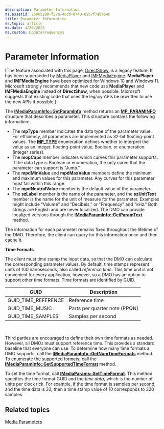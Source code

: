 ```yaml
---
description: Parameter Information
ms.assetid: 2600b200-f57a-46cd-8740-89b7f7aba540
title: Parameter Information
ms.topic: article
ms.date: 4/26/2023
ms.custom: UpdateFrequency5
---
```


# Parameter Information

\[The feature associated with this page, [DirectShow](/windows/win32/directshow/directshow), is a legacy feature. It has been superseded by [MediaPlayer](/uwp/api/Windows.Media.Playback.MediaPlayer) and [IMFMediaEngine](/windows/win32/api/mfmediaengine/nn-mfmediaengine-imfmediaengine). **MediaPlayer** and **IMFMediaEngine** have been optimized for Windows 10 and Windows 11. Microsoft strongly recommends that new code use **MediaPlayer** and **IMFMediaEngine** instead of **DirectShow**, when possible. Microsoft suggests that existing code that uses the legacy APIs be rewritten to use the new APIs if possible.\]

The [**IMediaParamInfo::GetParamInfo**](/previous-versions/windows/desktop/api/Medparam/nf-medparam-imediaparaminfo-getparaminfo) method returns an [**MP\_PARAMINFO**](/previous-versions/windows/desktop/api/Medparam/ns-medparam-mp_paraminfo) structure that describes a parameter. This structure contains the following information:

-   The **mpType** member indicates the data type of the parameter value. For efficiency, all parameters are implemented as 32-bit floating-point values. The [**MP\_TYPE**](/previous-versions/windows/desktop/api/Medparam/ne-medparam-mp_type) enumeration defines whether to interpret the value as an integer, floating-point value, Boolean, or enumeration (integer series).
-   The **mopCaps** member indicates which curves this parameter supports. If the data type is Boolean or enumeration, the only curve that the parameter can support is "Jump."
-   The **mpdMinValue** and **mpdMaxValue** members define the minimum and maximum values for this parameter. Any curves for this parameter must fall within this range.
-   The **mpdNeutralValue** member is the default value of the parameter.
-   The **szLabel** member is the name of the parameter, and the **szUnitText** member is the name for the unit of measure for the parameter. Examples might include "Volume" and "Decibels," or "Frequency" and "kHz." Both strings are English and are never localized. The DMO can provide localized versions through the [**IMediaParamInfo::GetParamText**](/previous-versions/windows/desktop/api/Medparam/nf-medparam-imediaparaminfo-getparamtext) method.

The information for each parameter remains fixed throughout the lifetime of the DMO. Therefore, the client can query for this information once and then cache it.

**Time Formats**

The client must time stamp the input data, so that the DMO can calculate the corresponding parameter values. By default, time stamps represent units of 100 nanoseconds, also called *reference time*. This time unit is not convenient for every application, however, so a DMO has an option to support other time formats. Time formats are identified by GUID.



| **GUID**              | Description                   |
|-----------------------|-------------------------------|
| GUID\_TIME\_REFERENCE | Reference time                |
| GUID\_TIME\_MUSIC     | Parts per quarter note (PPQN) |
| GUID\_TIME\_SAMPLES   | Samples per second            |



 

Third parties are encouraged to define their own time formats as needed. However, all DMOs must support reference time. This provides a standard baseline that everyone can use. To determine how many time formats a DMO supports, call the [**IMediaParamInfo::GetNumTimeFormats**](/previous-versions/windows/desktop/api/Medparam/nf-medparam-imediaparaminfo-getnumtimeformats) method. To enumerate the supported formats, call the [**IMediaParamInfo::GetSupportedTimeFormat**](/previous-versions/windows/desktop/api/Medparam/nf-medparam-imediaparaminfo-getsupportedtimeformat) method.

To set the time format, call [**IMediaParams::SetTimeFormat**](/previous-versions/windows/desktop/api/Medparam/nf-medparam-imediaparams-settimeformat). This method specifies the time format GUID and the *time data*, which is the number of units per clock tick. For example, if the time format is samples per second, and the time data is 32, then a time stamp value of 10 corresponds to 320 samples.

## Related topics

<dl> <dt>

[Media Parameters](media-parameters.md)
</dt> </dl>

 

 



